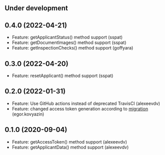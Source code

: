 Under development
-----------------

0.4.0 (2022-04-21)
-----------------
- Feature: getApplicantStatus() method support (sspat)
- Feature: getDocumentImages() method support (sspat)
- Feature: getInspectionChecks() method support (goffyara)

0.3.0 (2022-04-20)
-----------------
- Feature: resetApplicant() method support (sspat)

0.2.0 (2022-01-31)
-----------------
- Feature: Use GitHub actions instead of deprecated TravisCI (alexeevdv)
- Feature: changed access token generation according to [migration](https://developers.sumsub.com/migrations/sdk.html#websdk-migration-steps) (egor.kovyazin)

0.1.0 (2020-09-04)
-----------------
- Feature: getAccessToken() method support (alexeevdv)
- Feature: getApplicantData() method support (alexeevdv)
